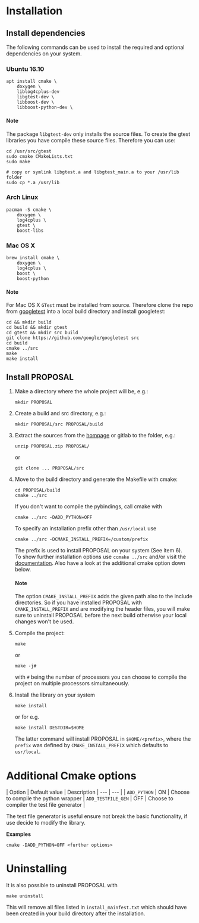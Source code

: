 
# Installation #

## Install dependencies ##

The following commands can be used to install the required and optional
dependencies on your system.

### Ubuntu 16.10 ###

	apt install cmake \
		doxygen \
		liblog4cplus-dev
		libgtest-dev \
		libboost-dev \
		libboost-python-dev \

#### **Note** ####

The package `libgtest-dev` only installs the source files.
To create the gtest libraries you have compile these source files.
Therefore you can use:

	cd /usr/src/gtest
	sudo cmake CMakeLists.txt
	sudo make

	# copy or symlink libgtest.a and libgtest_main.a to your /usr/lib folder
	sudo cp *.a /usr/lib

### Arch Linux ###

	pacman -S cmake \
		doxygen \
		log4cplus \
		gtest \
		boost-libs

### Mac OS X ###

	brew install cmake \
		doxygen \
		log4cplus \
		boost \
		boost-python

#### **Note** ####

For Mac OS X `GTest` must be installed from source.
Therefore clone the repo from
[googletest](https://github.com/google/googletest)
into a local build directory and install googletest:

	cd && mkdir build
	cd build && mkdir gtest
	cd gtest && mkdir src build
	git clone https://github.com/google/googletest src
	cd build
	cmake ../src
	make
	make install

## Install PROPOSAL ##


1. 	Make a directory where the whole project will be, e.g.:

		mkdir PROPOSAL

2.	Create a build and src directory, e.g.:

		mkdir PROPOSAL/src PROPOSAL/build

3. 	Extract the sources from the
	[hompage](http://app.tu-dortmund.de/cms/de/Projekte/PROPOSAL/) or
	gitlab to the folder, e.g.:

		unzip PROPOSAL.zip PROPOSAL/

	or

		git clone ... PROPOSAL/src

4.	Move to the build directory and generate the Makefile with cmake:

		cd PROPOSAL/build
		cmake ../src

	If you don't want to compile the pybindings, call cmake with

		cmake ../src -DADD_PYTHON=OFF

	To specify an installation prefix other than `/usr/local` use

		cmake ../src -DCMAKE_INSTALL_PREFIX=/custom/prefix

	The prefix is used to install PROPOSAL on your system (See
	item 6).<br>
	To show further installation options use `ccmake ../src` and/or
	visit the [documentation](https://cmake.org/documentation/).
	Also have a look at the additional cmake option down below.

	#### **Note** ####

	The option `CMAKE_INSTALL_PREFIX` adds the given path also to the
	include directories. So if you have installed PROPOSAL with
	`CMAKE_INSTALL_PREFIX` and are modifying the header files, you will make
	sure to uninstall PROPOSAL before the next build otherwise your local
	changes won't be used.

6.  Compile the project:

		make

	or

		make -j#

	with `#` being the number of processors you can choose to compile
	the project on multiple processors simultaneously.

7.	Install the library on your system

		make install

	or for e.g.

		make install DESTDIR=$HOME

	The latter command will install PROPOSAL in `$HOME/<prefix>`, where
	the `prefix` was defined by `CMAKE_INSTALL_PREFIX` which defaults
	to `usr/local`.

# Additional Cmake options #

| Option | Default value | Description
| --- | --- |
| `ADD_PYTHON` | ON | Choose to compile the python wrapper
| `ADD_TESTFILE_GEN` | OFF | Choose to compiler the test file generator |

The test file generator is useful ensure not break the basic
functionality, if use decide to modify the library.

**Examples**

	cmake -DADD_PYTHON=OFF <further options>

# Uninstalling #

It is also possible to uninstall PROPOSAL with

	make uninstall

This will remove all files listed in `install_mainfest.txt` which should
have been created in your build directory after the installation.
